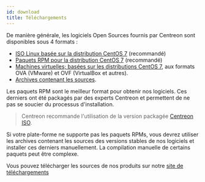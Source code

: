 ```yaml
---
id: download
title: Téléchargements
---
```


De manière générale, les logiciels Open Sources fournis par Centreon sont disponibles sous 4 formats :

* [ISO Linux basée sur la distribution CentOS 7](https://download.centreon.com) (recommandé)
* [Paquets RPM pour la distribution CentOS 7](https://download.centreon.com) (recommandé)
* [Machines virtuelles; basées sur les distributions CentOS 7](https://download.centreon.com), aux formats OVA (VMware)
et OVF (VirtualBox et autres).
* [Archives contenant les sources](https://download.centreon.com).

Les paquets RPM sont le meilleur format pour obtenir nos logiciels. Ces derniers ont été packagés par des experts
Centreon et permettent de ne pas se soucier du processus d'installation.

> Centreon recommande l'utilisation de la version packagée [Centreon ISO](installation-of-a-central-server/using-centreon-iso).

Si votre plate-forme ne supporte pas les paquets RPMs, vous devrez utiliser les archives contenant les sources des
versions stables de nos logiciels et installer ces derniers manuellement. La compilation manuelle de certains paquets
peut être complexe.

Vous pouvez télécharger les sources de nos produits sur notre [site de téléchargements](https://download.centreon.com)
